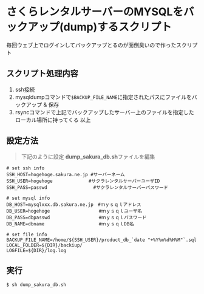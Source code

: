 # さくらレンタルサーバーのMYSQLをバックアップ(dump)するスクリプト

毎回ウェブ上でログインしてバックアップとるのが面倒臭いので作ったスクリプト

## スクリプト処理内容
1. ssh接続
1. mysqldumpコマンドで`$BACKUP_FILE_NAME`に指定されたパスにファイルをバックアップ & 保存
1. rsyncコマンドで上記でバックアップしたサーバー上のファイルを指定したローカル場所に持ってくる
以上

## 設定方法
> 下記のように設定 **dump_sakura_db.sh**ファイルを編集
```bash:
# set ssh info
SSH_HOST=hogehoge.sakura.ne.jp #サーバーネーム
SSH_USER=hogehoge　　　　　　　　#サクラレンタルサーバーユーザID
SSH_PASS=passwd                 #サクラレンタルサーバーパスワード

# set mysql info
DB_HOST=mysqlxxx.db.sakura.ne.jp　#ｍｙｓｑｌアドレス
DB_USER=hogehoge                  #ｍｙｓｑｌユーザ名
DB_PASS=dbpasswd                  #ｍｙｓｑｌパスワード
DB_NAME=dbname                    #ｍｙｓｑｌDB名

# set file info
BACKUP_FILE_NAME=/home/${SSH_USER}/product_db_`date "+%Y%m%d%H%M"`.sql
LOCAL_FOLDER=${DIR}/backiup/
LOGFILE=${DIR}/log.log
 ```
 
 ## 実行
 `$ sh dump_sakura_db.sh`
